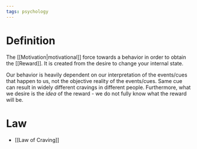 ```yaml
---
tags: psychology
---
```


# Definition

The [[Motivation|motivational]] force towards a behavior in order to obtain the [[Reward]]. It is created from the desire to change your internal state.

Our behavior is heavily dependent on our interpretation of the events/cues that happen to us, not the objective reality of the events/cues. Same cue can result in widely different cravings in different people. Furthermore, what we desire is the *idea* of the reward - we do not fully know what the reward will be.

# Law
- [[Law of Craving]]